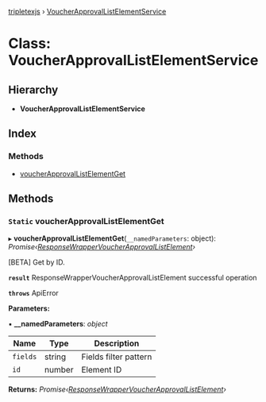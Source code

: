 [tripletexjs](../README.md) › [VoucherApprovalListElementService](voucherapprovallistelementservice.md)

# Class: VoucherApprovalListElementService

## Hierarchy

* **VoucherApprovalListElementService**

## Index

### Methods

* [voucherApprovalListElementGet](voucherapprovallistelementservice.md#static-voucherapprovallistelementget)

## Methods

### `Static` voucherApprovalListElementGet

▸ **voucherApprovalListElementGet**(`__namedParameters`: object): *Promise‹[ResponseWrapperVoucherApprovalListElement](../interfaces/responsewrappervoucherapprovallistelement.md)›*

[BETA] Get by ID.

**`result`** ResponseWrapperVoucherApprovalListElement successful operation

**`throws`** ApiError

**Parameters:**

▪ **__namedParameters**: *object*

Name | Type | Description |
------ | ------ | ------ |
`fields` | string | Fields filter pattern |
`id` | number | Element ID |

**Returns:** *Promise‹[ResponseWrapperVoucherApprovalListElement](../interfaces/responsewrappervoucherapprovallistelement.md)›*
